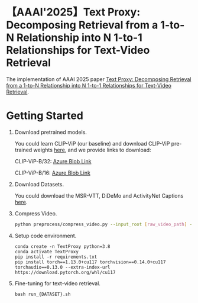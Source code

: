 # 【AAAI'2025】Text Proxy: Decomposing Retrieval from a 1-to-N Relationship into N 1-to-1 Relationships for Text-Video Retrieval
The implementation of AAAI 2025 paper [Text Proxy: Decomposing Retrieval from a 1-to-N Relationship into N 1-to-1 Relationships for Text-Video Retrieval](https://arxiv.org/abs/2410.06618).

# Getting Started

1. Download pretrained models.

   You could learn CLIP-ViP (our baseline) and download CLIP-ViP pre-trained weights [here](https://github.com/microsoft/XPretrain/tree/main/CLIP-ViP), and we provide links to download:

   CLIP-ViP-B/32: [Azure Blob Link](https://hdvila.blob.core.windows.net/dataset/pretrain_clipvip_base_32.pt?sp=r&st=2023-03-16T05:02:41Z&se=2027-05-31T13:02:41Z&spr=https&sv=2021-12-02&sr=b&sig=91OEG2MuszQmr16N%2Bt%2FLnvlwY3sc9CNhbyxYT9rupw0%3D)

   CLIP-ViP-B/16: [Azure Blob Link](https://hdvila.blob.core.windows.net/dataset/pretrain_clipvip_base_16.pt?sp=r&st=2023-03-16T05:02:05Z&se=2026-07-31T13:02:05Z&spr=https&sv=2021-12-02&sr=b&sig=XNd7fZSsUhW7eesL3hTfYUMiAvCCN3Bys2TadXlWzFU%3D)

2. Download Datasets.

   You could download the MSR-VTT, DiDeMo and ActivityNet Captions [here](https://github.com/ArrowLuo/CLIP4Clip).

3. Compress Video.

   ```bash
   python preprocess/compress_video.py --input_root [raw_video_path] --output_root [compressed_video_path]
   ```

4. Setup code environment.

   ```
   conda create -n TextProxy python=3.8
   conda activate TextProxy
   pip install -r requirements.txt
   pip install torch==1.13.0+cu117 torchvision==0.14.0+cu117 torchaudio==0.13.0 --extra-index-url https://download.pytorch.org/whl/cu117
   ```

5. Fine-tuning for text-video retrieval.

   ```
   bash run_{DATASET}.sh
   ```

   
